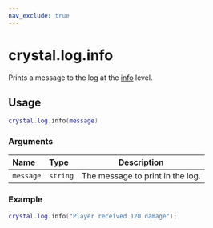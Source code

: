```yaml
---
nav_exclude: true
---
```


# crystal.log.info

Prints a message to the log at the [info](api/log/verbosity) level.

## Usage

```lua
crystal.log.info(message)
```

### Arguments

| Name      | Type     | Description                      |
| :-------- | :------- | -------------------------------- |
| `message` | `string` | The message to print in the log. |

### Example

```lua
crystal.log.info("Player received 120 damage");
```

